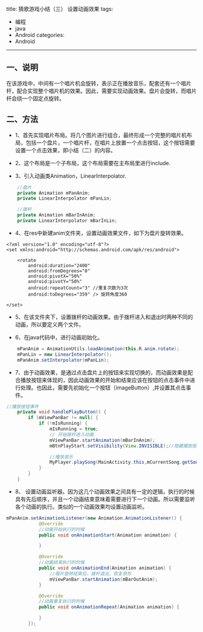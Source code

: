 title: 猜歌游戏小结（三） 设置动画效果
tags:
- 编程
- java
- Android
categories:
- Android
---

## 一、说明
在该游戏中，中间有一个唱片机会旋转，表示正在播放音乐，配套还有一个唱片杆，配合实现整个唱片机的效果。因此，需要实现动画效果。盘片会旋转，而唱片杆会绕一个固定点旋转。

## 二、方法
- 1、首先实现唱片布局。将几个图片进行组合，最终形成一个完整的唱片机布局，包括一个盘片，一个唱片杆，在唱片上放置一个点击按钮，这个按钮需要设置一个点击效果，即小结（二）的内容。

- 2、这个布局是一个子布局，这个布局需要在主布局里进行include.

- 3、引入动画类Animation，LinearInterpolator.

```java
    //盘片
    private Animation mPanAnim;
    private LinearInterpolator mPanLin;

    //拨杆
    private Animation mBarInAnim;
    private LinearInterpolator mBarInLin;
```

- 4、在res中新建anim文件夹，设置动画效果文件，如下为盘片旋转效果。
```
<?xml version="1.0" encoding="utf-8"?>
<set xmlns:android="http://schemas.android.com/apk/res/android">

    <rotate
        android:duration="2400"
        android:fromDegrees="0"
        android:pivotX="50%"
        android:pivotY="50%"
        android:repeatCount="3" //重复次数为3次
        android:toDegrees="359" /> 旋转角度360

</set>
```

- 5、在该文件夹下，设置拨杆的动画效果。由于拨杆进入和退出时两种不同的动画，所以要定义两个文件。

- 6、在java代码中，进行动画初始化。

```java
    mPanAnim = AnimationUtils.loadAnimation(this,R.anim.rotate);
    mPanLin = new LinearInterpolator();
    mPanAnim.setInterpolator(mPanLin);
```

- 7、由于动画效果，是通过点击盘片上的按钮来实现切换的，而动画效果是配合播放按钮来体现的，因此动画效果的开始和结束应该在按钮的点击事件中进行处理。也因此，需要先初始化一个按钮（imageButton）,并设置其点击事件。

```java
//播放按钮事件
    private void handlePlayButton() {
        if (mViewPanBar != null) {
            if (!mIsRunning) {
                mIsRunning = true;
                // 开始拨杆进入动画
                mViewPanBar.startAnimation(mBarInAnim);
                mBtnPlayStart.setVisibility(View.INVISIBLE);//隐藏播放按钮

                //播放音乐
                MyPlayer.playSong(MainActivity.this,mCurrentSong.getSongFileName());
            }
        }
    }
```

- 8、 设置动画监听器。因为这几个动画效果之间具有一定的逻辑，执行的时候具有先后顺序，并且一个动画结束意味着需要进行下一个动画。所以需要监听各个动画的执行。类似的一个动画效果均设置动画监听。

```java
mPanAnim.setAnimationListener(new Animation.AnimationListener() {
            @Override
			//动画开始执行的时候
            public void onAnimationStart(Animation animation) {

            }

            @Override
			//动画结束执行的时候
            public void onAnimationEnd(Animation animation) {
                //唱片旋转结束后，拨杆退出，恢复原形
				mViewPanBar.startAnimation(mBarOutAnim);
            }

            @Override
			//动画重复执行的时候
            public void onAnimationRepeat(Animation animation) {

            }
        });
```
